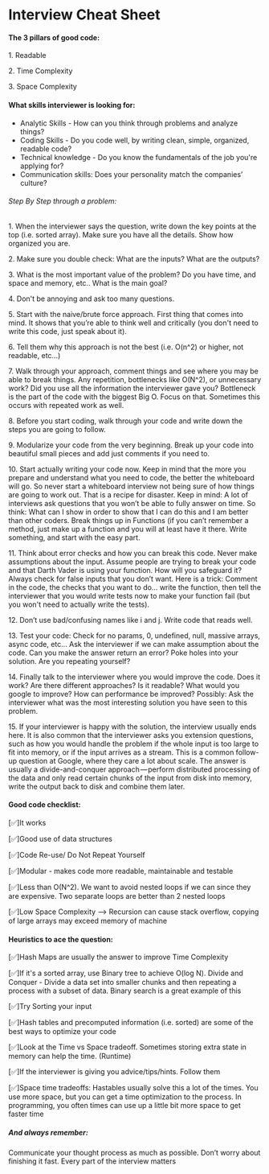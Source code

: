<h1>Interview Cheat Sheet</h1>
<div>
    <h4>The 3 pillars of good code:</h4>
    <p>1. Readable</p>
    <p>2. Time Complexity</p>
    <p>3. Space Complexity</p>
</div>

<div>
    <h4>What skills interviewer is looking for:</h4>
    <ul>
        <li>Analytic Skills - How can you think through problems and analyze things?</li>
        <li>Coding Skills - Do you code well, by writing clean, simple, organized, readable code?</li>
        <li>Technical knowledge - Do you know the fundamentals of the job you're applying for?</li>
        <li>Communication skills: Does your personality match the companies’ culture?</li>
    </ul>
</div>
<div>
    <h6>Step By Step through a problem:</h6>
    <p> 
        1. When the interviewer says the question, write down the key points at the top (i.e. sorted
        array). Make sure you have all the details. Show how organized you are.
    </p>
        2. Make sure you double check: What are the inputs? What are the outputs?
    <p>
        3. What is the most important value of the problem? Do you have time, and space and memory,
        etc.. What is the main goal?
    </p>
    <p>
        4. Don't be annoying and ask too many questions.
    </p>
    <p>
        5. Start with the naive/brute force approach. First thing that comes into mind. It shows that
        you’re able to think well and critically (you don't need to write this code, just speak about it).
    </p>
    <p>6. Tell them why this approach is not the best (i.e. O(n^2) or higher, not readable, etc...)</p>
    <p>
        7. Walk through your approach, comment things and see where you may be able to break things.
        Any repetition, bottlenecks like O(N^2), or unnecessary work? Did you use all the information
        the interviewer gave you? Bottleneck is the part of the code with the biggest Big O. Focus on
        that. Sometimes this occurs with repeated work as well.
    </p>
    <p>8. Before you start coding, walk through your code and write down the steps you are going to follow.</p>
    <p>9. Modularize your code from the very beginning. Break up your code into beautiful small pieces and add just comments if you need to.</p>
    <p>
        10. Start actually writing your code now. Keep in mind that the more you prepare and understand
        what you need to code, the better the whiteboard will go. So never start a whiteboard
        interview not being sure of how things are going to work out. That is a recipe for disaster.
        Keep in mind: A lot of interviews ask questions that you won’t be able to fully answer on time.
        So think: What can I show in order to show that I can do this and I am better than other
        coders. Break things up in Functions (if you can’t remember a method, just make up a function
        and you will at least have it there. Write something, and start with the easy part.
    </p>
    <p>
        11. Think about error checks and how you can break this code. Never make assumptions about the input. 
        Assume people are trying to break your code and that Darth Vader is using your function. 
        How will you safeguard it? Always check for false inputs that you don’t want. Here is
        a trick: Comment in the code, the checks that you want to do… write the function, then tell the
        interviewer that you would write tests now to make your function fail (but you won't need to
        actually write the tests).
    </p>
    <p>
        12. Don’t use bad/confusing names like i and j. Write code that reads well.
    </p>
    <p>
        13. Test your code: Check for no params, 0, undefined, null, massive arrays, async code, etc… Ask
        the interviewer if we can make assumption about the code. Can you make the answer return
        an error? Poke holes into your solution. Are you repeating yourself?
    </p>
    <p>
        14. Finally talk to the interviewer where you would improve the code. Does it work? Are there
        different approaches? Is it readable? What would you google to improve? How can
        performance be improved? Possibly: Ask the interviewer what was the most interesting
        solution you have seen to this problem.
    </p>
    <p>
        15. If your interviewer is happy with the solution, the interview usually ends here. It is also
        common that the interviewer asks you extension questions, such as how you would handle the
        problem if the whole input is too large to fit into memory, or if the input arrives as a stream.
        This is a common follow-up question at Google, where they care a lot about scale. The answer
        is usually a divide-and-conquer approach — perform distributed processing of the data and only
        read certain chunks of the input from disk into memory, write the output back to disk and
        combine them later.
    </p>
</div>
<div>
    <h4>Good code checklist:</h4>
    <p>[✅]It works</p> 
    <p>[✅]Good use of data structures</p> 
    <p>[✅]Code Re-use/ Do Not Repeat Yourself</p> 
    <p>[✅]Modular - makes code more readable, maintainable and testable</p> 
    <p>[✅]Less than O(N^2). We want to avoid nested loops if we can since they are expensive. Two separate loops are better than 2 nested loops</p> 
    <p>[✅]Low Space Complexity --> Recursion can cause stack overflow, copying of large arrays may exceed memory of machine</p> 
</div>
<div>
    <h4>Heuristics to ace the question:</h4>
    <p>[✅]Hash Maps are usually the answer to improve Time Complexity</p> 
    <p>
        [✅]If it's a sorted array, use Binary tree to achieve O(log N). Divide and Conquer - Divide a data set
        into smaller chunks and then repeating a process with a subset of data. Binary search is a great
        example of this
    </p> 
    <p>[✅]Try Sorting your input</p> 
    <p>[✅]Hash tables and precomputed information (i.e. sorted) are some of the best ways to optimize your code</p> 
    <p>[✅]Look at the Time vs Space tradeoff. Sometimes storing extra state in memory can help the time. (Runtime)</p> 
    <p>[✅]If the interviewer is giving you advice/tips/hints. Follow them</p> 
    <p>
        [✅]Space time tradeoffs: Hastables usually solve this a lot of the times. You use more space, but you
        can get a time optimization to the process. In programming, you often times can use up a little bit
        more space to get faster time
    </p> 
</div>

<div>
    <h5>And always remember: </h5>
    Communicate your thought process as much as possible. Don’t worry about
    finishing it fast. Every part of the interview matters
</div>


